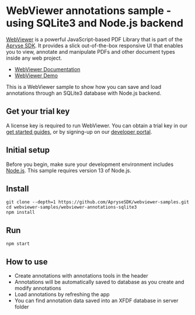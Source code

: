 # WebViewer annotations sample - using SQLite3 and Node.js backend

[WebViewer](https://docs.apryse.com/web/guides/get-started) is a powerful JavaScript-based PDF Library that is part of the [Apryse SDK](https://apryse.com/). It provides a slick out-of-the-box responsive UI that enables you to view, annotate and manipulate PDFs and other document types inside any web project.

- [WebViewer Documentation](https://docs.apryse.com/web/guides/get-started)
- [WebViewer Demo](https://showcase.apryse.com/)

This is a WebViewer sample to show how you can save and load annotations through an SQLite3 database with Node.js backend.

## Get your trial key

A license key is required to run WebViewer. You can obtain a trial key in our [get started guides](https://docs.apryse.com/web/guides/get-started), or by signing-up on our [developer portal](https://dev.apryse.com/).

## Initial setup

Before you begin, make sure your development environment includes [Node.js](https://nodejs.org/en/). This sample requires version 13 of Node.js.

## Install

```
git clone --depth=1 https://github.com/ApryseSDK/webviewer-samples.git
cd webviewer-samples/webviewer-annotations-sqlite3
npm install
```

## Run

```
npm start
```

## How to use

- Create annotations with annotations tools in the header
- Annotations will be automatically saved to database as you create and modify annotations
- Load annotations by refreshing the app
- You can find annotation data saved into an XFDF database in server folder

